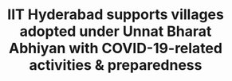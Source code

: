 ---
layout: post
title: IIT Hyderabad supports villages adopted under Unnat Bharat Abhiyan with COVID-19-related activities & preparedness
event_date: 07-05-2020
categories: pressrelease
link: Press Release - IIT Hyderabad supports villages adopted under Unnat Bharat Abhiyan with COVID-19-related activities & preparedness-07-05-2020.pdf
---